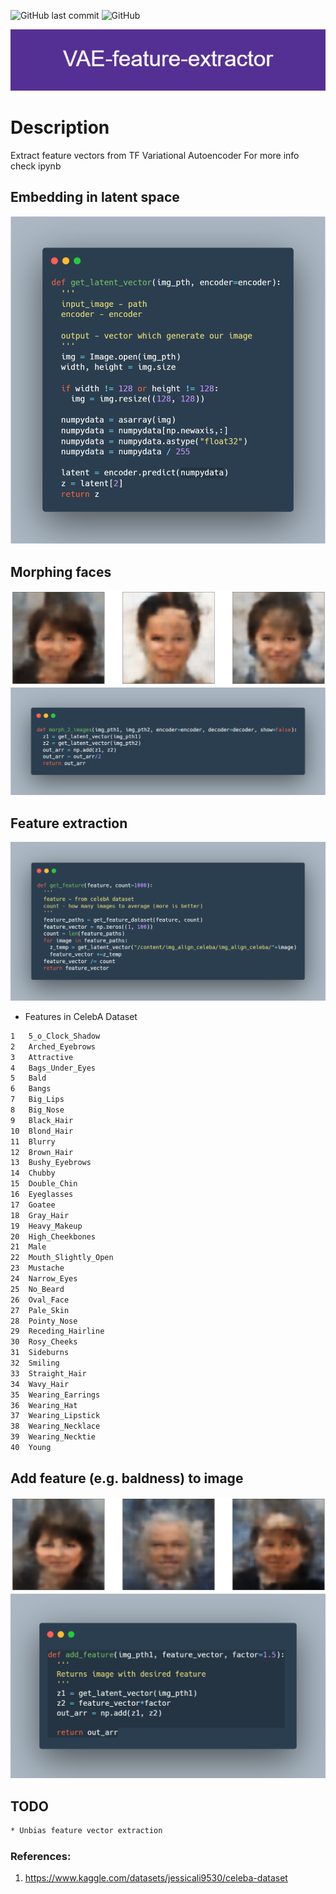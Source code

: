 ![GitHub last commit](https://img.shields.io/github/last-commit/DFGANDP/CelebA-VAE-feature-extractor)  ![GitHub](https://img.shields.io/github/license/DFGANDP/CelebA-VAE-feature-extractor)

![Banner](images/Banner.png)

# Description

Extract feature vectors from TF Variational Autoencoder
For more info check ipynb

## Embedding in latent space

![embedding](images/embedding.png)

## Morphing faces
![embedding](images/morphing.png)
![embedding](images/morphing_code.png)

## Feature extraction
![embedding](images/feature_extraction.png)

* Features in CelebA Dataset
```bash
1   5_o_Clock_Shadow     
2   Arched_Eyebrows      
3   Attractive           
4   Bags_Under_Eyes      
5   Bald                 
6   Bangs                
7   Big_Lips             
8   Big_Nose             
9   Black_Hair           
10  Blond_Hair           
11  Blurry               
12  Brown_Hair           
13  Bushy_Eyebrows       
14  Chubby               
15  Double_Chin          
16  Eyeglasses           
17  Goatee               
18  Gray_Hair            
19  Heavy_Makeup         
20  High_Cheekbones      
21  Male                 
22  Mouth_Slightly_Open  
23  Mustache             
24  Narrow_Eyes          
25  No_Beard             
26  Oval_Face            
27  Pale_Skin            
28  Pointy_Nose          
29  Receding_Hairline    
30  Rosy_Cheeks          
31  Sideburns            
32  Smiling              
33  Straight_Hair        
34  Wavy_Hair            
35  Wearing_Earrings     
36  Wearing_Hat          
37  Wearing_Lipstick     
38  Wearing_Necklace     
39  Wearing_Necktie      
40  Young                
```

## Add feature (e.g. baldness) to image
![embedding](images/baldness.png)
![embedding](images/add_feature.png)

## TODO

```bash
* Unbias feature vector extraction
```

### References:
1. https://www.kaggle.com/datasets/jessicali9530/celeba-dataset
